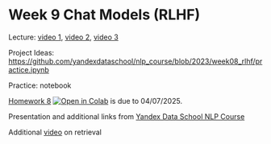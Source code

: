 # Week 9 Chat Models (RLHF)

Lecture: [video 1](https://youtu.be/SJ3AMkftnkE), [video 2](https://youtu.be/6kujIW3aVtY), [video 3](https://youtu.be/gm7AUt7zz84)

Project Ideas: https://github.com/yandexdataschool/nlp_course/blob/2023/week08_rlhf/practice.ipynb

Practice: notebook 

[Homework 8](./homework_08.ipynb) [![Open in Colab](https://colab.research.google.com/assets/colab-badge.svg)](https://colab.research.google.com/github/anton-selitskiy/RIT_LLM/blob/main/Week09_rlhf/homework_08.ipynb) is due to 04/07/2025. 

Presentation and additional links from [Yandex Data School NLP Course](https://github.com/yandexdataschool/nlp_course/tree/2023/week08_rlhf) 

Additional [video](https://youtu.be/sVcwVQRHIc8?si=e6zzK00ZDSchYSmc) on retrieval
